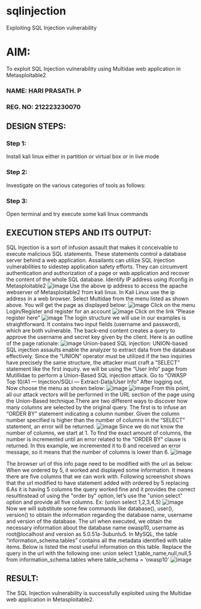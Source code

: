 # sqlinjection
Exploiting SQL Injection vulnerability

# AIM:
To exploit SQL Injection vulnerability using Multidae web application in Metasploitable2

### NAME: HARI PRASATH. P
### REG. NO: 212223230070

## DESIGN STEPS:

### Step 1:

Install kali linux either in partition or virtual box or in live mode


### Step 2:

Investigate on the various categories of tools as follows:

### Step 3:

Open terminal and try execute some kali linux commands

## EXECUTION STEPS AND ITS OUTPUT:
SQL Injection is a sort of infusion assault that makes it conceivable to execute malicious SQL statements. These statements control a database server behind a web application. Assailants can utilize SQL Injection vulnerabilities to sidestep application safety efforts. They can circumvent authentication and authorization of a page or web application and recover the content of the whole SQL database. Identify IP address using ifconfig in Metasploitable2
![image](https://github.com/user-attachments/assets/12e11cd7-8c9c-45fb-9596-322abfc9016d)
Use the above ip address to access the apache webserver of Metasploitable2 from kali linux. In Kali Linux use the ip address in a web browser.
Select Multidae from the menu listed as shown above. You will get the page as displayed below:
![image](https://github.com/user-attachments/assets/bed9767b-5b11-41ba-9238-9a51e67ac4f4)
Click on the menu Login/Register and register for an account
![image](https://github.com/user-attachments/assets/34234ec5-55eb-4f58-b60d-bc8482009998)
Click on the link “Please register here”
![image](https://github.com/user-attachments/assets/57157003-af0a-46f9-a49d-061d4ca8c946)
The login structure we will use in our examples is straightforward. It contains two input fields (username and password), which are both vulnerable. The back-end content creates a query to approve the username and secret key given by the client. Here is an outline of the page rationale:
![image](https://github.com/user-attachments/assets/923055d7-a6a5-4c40-9530-12dcb9699afb)
Union-based SQL injection:
UNION-based SQL injection assaults enable the analyzer to extract data from the database effectively. Since the “UNION” operator must be utilized if the two inquiries have precisely the same structure, the attacker must craft a “SELECT” statement like the first inquiry. we will be using the “User Info” page from Mutillidae to perform a Union-Based SQL injection attack. Go to “OWASP Top 10/A1 — Injection/SQLi — Extract-Data/User Info”
After logging out, Now choose the menu as shown below:
![image](https://github.com/user-attachments/assets/e47b1a73-be7a-4c7c-84ca-dd1caa9eeaa2)
![image](https://github.com/user-attachments/assets/04d34c6f-665b-468f-9791-44ff11ac6b27)
From this point, all our attack vectors will be performed in the URL section of the page using the Union-Based technique.There are two different ways to discover how many columns are selected by the original query. The first is to infuse an “ORDER BY” statement indicating a column number. Given the column number specified is higher than the number of columns in the “SELECT” statement, an error will be returned.
![image](https://github.com/user-attachments/assets/afdbb2b3-2ed7-4373-b179-baaf1f436df5)
Since we do not know the number of columns, we start at 1. To find the exact amount of columns, the number is incremented until an error related to the “ORDER BY” clause is returned. In this example, we incremented it to 6 and received an error message, so it means that the number of columns is lower than 6.
![image](https://github.com/user-attachments/assets/0b840f63-9cd1-4449-bbd7-46d6235e4394)

The browser url of this info page need to be modified with the url as below:
When we ordered by 5, it worked and displayed some information. It means there are five columns that we can work with. Following screenshot shows that the url modified to have statement added with ordered by 5 replacing 6.As it is having 5 columns the query worked fine and it provides the correct resultInstead of using the "order by" option, let’s use the "union select" option and provide all five columns. Ex: (union select 1,2,3,4,5)
![image](https://github.com/user-attachments/assets/5a37df72-1140-4dea-9d7f-da1322803059)
Now we will substitute some few commands like database(), user(), version() to obtain the information regarding the database name, username and version of the database.
The url when executed, we obtain the necessary information about the database name owasp10, username as root@localhost and version as 5.0.51a-3ubuntu5. In MySQL, the table “information_schema.tables” contains all the metadata identified with table items. Below is listed the most useful information on this table.
Replace the query in the url with the following one: union select 1,table_name,null,null,5 from information_schema.tables where table_schema = ‘owasp10’
![image](https://github.com/user-attachments/assets/620d8d2b-bf26-45ac-981c-c09261906dff)

## RESULT:
The SQL Injection vulnerability is successfully exploited using the Multidae web application in Metasploitable2.
